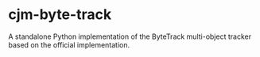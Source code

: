 # cjm-byte-track
A standalone Python implementation of the ByteTrack multi-object tracker based on the official implementation.
